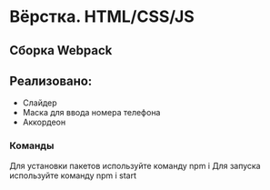# Вёрстка. HTML/CSS/JS
## Сборка Webpack

## Реализовано:
- Слайдер
- Маска для ввода номера телефона
- Аккордеон

### Команды

Для установки пакетов используйте команду npm i
Для запуска используйте команду npm i start
